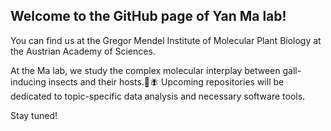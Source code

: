 ## Welcome to the GitHub page of Yan Ma lab!

You can find us at the Gregor Mendel Institute of Molecular Plant Biology at the Austrian Academy of Sciences.

At the Ma lab, we study the complex molecular interplay between gall-inducing insects and their hosts.🌱🪰 
Upcoming repositories will be dedicated to topic-specific data analysis and necessary software tools. 

Stay tuned!
